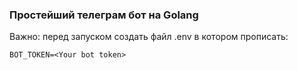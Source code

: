 ### Простейший телеграм бот на Golang

Важно: перед запуском создать файл .env в котором прописать:
```
BOT_TOKEN=<Your bot token>
```